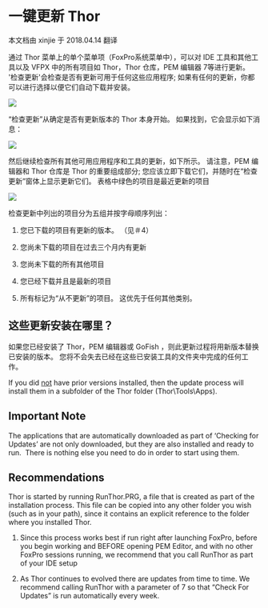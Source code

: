 ﻿# 一键更新 Thor
 
 本文档由 xinjie 于 2018.04.14 翻译

通过 Thor 菜单上的单个菜单项（FoxPro系统菜单中），可以对 IDE 工具和其他工具以及 VFPX 中的所有项目如 Thor，Thor 仓库，PEM 编辑器 7等进行更新。 '检查更新'会检查是否有更新可用于任何这些应用程序; 如果有任何的更新，你都可以进行选择以便它们自动下载并安装。

![](images/CheckForUpdates.png)

“检查更新”从确定是否有更新版本的 Thor 本身开始。 如果找到，它会显示如下消息：

![](images/UpdateThor.png)

然后继续检查所有其他可用应用程序和工具的更新，如下所示。 请注意，PEM 编辑器和 Thor 仓库是 Thor 的重要组成部分; 您应该立即下载它们，并随时在“检查更新”窗体上显示更新它们。 表格中绿色的项目是最近更新的项目

![](images/UpdateList.png)

检查更新中列出的项目分为五组并按字母顺序列出：

1.  您已下载的项目有更新的版本。 （见＃4）

2.  您尚未下载的项目在过去三个月内有更新

3.  您尚未下载的所有其他项目

4.  您已经下载并且是最新的项目

5.  所有标记为“从不更新”的项目。 这优先于任何其他类别。

## 这些更新安装在哪里？

如果您已经安装了 Thor，PEM 编辑器或 GoFish ，则此更新过程将用新版本替换已安装的版本。 您将不会失去已经在这些已安装工具的文件夹中完成的任何工作。

If you did <u>not</u> have prior versions installed, then the update process will install them in a subfolder of the Thor folder (Thor\Tools\Apps).

## Important Note

The applications that are automatically downloaded as part of ‘Checking for Updates’ are not only downloaded, but they are also installed and ready to run.  There is nothing else you need to do in order to start using them.

## Recommendations

Thor is started by running RunThor.PRG, a file that is created as part of the installation process. This file can be copied into any other folder you wish (such as in your path), since it contains an explicit reference to the folder where you installed Thor.

1.  Since this process works best if run right after launching FoxPro, before you begin working and BEFORE opening PEM Editor, and with no other FoxPro sessions running, we recommend that you call RunThor as part of your IDE setup

2.  As Thor continues to evolved there are updates from time to time. We recommend calling RunThor with a parameter of 7 so that “Check For Updates” is run automatically every week.
